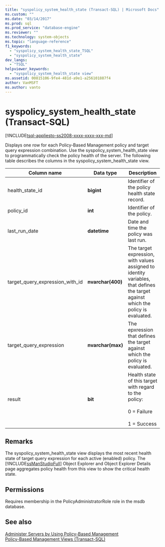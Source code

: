 ```yaml
---
title: "syspolicy_system_health_state (Transact-SQL) | Microsoft Docs"
ms.custom: ""
ms.date: "03/14/2017"
ms.prod: sql
ms.prod_service: "database-engine"
ms.reviewer: ""
ms.technology: system-objects
ms.topic: "language-reference"
f1_keywords: 
  - "syspolicy_system_health_state_TSQL"
  - "syspolicy_system_health_state"
dev_langs: 
  - "TSQL"
helpviewer_keywords: 
  - "syspolicy_system_health_state view"
ms.assetid: 00815106-9fe4-481d-a9e1-a256101887f4
author: VanMSFT
ms.author: vanto
---
```

# syspolicy_system_health_state (Transact-SQL)
[!INCLUDE[tsql-appliesto-ss2008-xxxx-xxxx-xxx-md](../../includes/tsql-appliesto-ss2008-xxxx-xxxx-xxx-md.md)]

  Displays one row for each Policy-Based Management policy and target query expression combination. Use the syspolicy_system_health_state view to programmatically check the policy health of the server. The following table describes the columns in the syspolicy_system_health_state view.  
  
|Column name|Data type|Description|  
|-----------------|---------------|-----------------|  
|health_state_id|**bigint**|Identifier of the policy health state record.|  
|policy_id|**int**|Identifier of the policy.|  
|last_run_date|**datetime**|Date and time the policy was last run.|  
|target_query_expression_with_id|**nvarchar(400)**|The target expression, with values assigned to identity variables, that defines the target against which the policy is evaluated.|  
|target_query_expression|**nvarchar(max)**|The epxression that defines the target against which the policy is evaluated.|  
|result|**bit**|Health state of this target with regard to the policy:<br /><br /> 0 = Failure<br /><br /> 1 = Success|  
  
## Remarks  
 The syspolicy_system_health_state view displays the most recent health state of target query expression for each active (enabled) policy. The [!INCLUDE[ssManStudioFull](../../includes/ssmanstudiofull-md.md)] Object Explorer and Object Explorer Details page aggregates policy health from this view to show the critical health state.  
  
## Permissions  
 Requires membership in the PolicyAdministratorRole role in the msdb database.  
  
## See also  
 [Administer Servers by Using Policy-Based Management](../../relational-databases/policy-based-management/administer-servers-by-using-policy-based-management.md)   
 [Policy-Based Management Views &#40;Transact-SQL&#41;](../../relational-databases/system-catalog-views/policy-based-management-views-transact-sql.md)  
  
  
